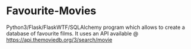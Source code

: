 # Favourite-Movies

Python3/Flask/FlaskWTF/SQLAlchemy program which allows to create a database of favourite films.
It uses an API available @ https://api.themoviedb.org/3/search/movie
